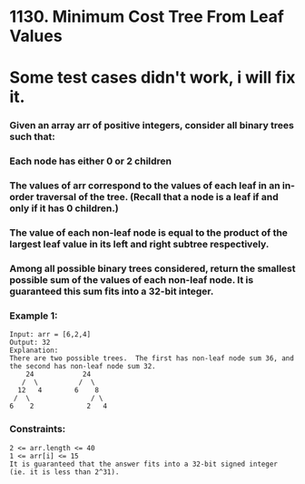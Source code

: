 # 1130. Minimum Cost Tree From Leaf Values

# Some test cases didn't work, i will fix it. 

### Given an array arr of positive integers, consider all binary trees such that:

### Each node has either 0 or 2 children

### The values of arr correspond to the values of each leaf in an in-order traversal of the tree.  (Recall that a node is a leaf if and only if it has 0 children.)

### The value of each non-leaf node is equal to the product of the largest leaf value in its left and right subtree respectively.

### Among all possible binary trees considered, return the smallest possible sum of the values of each non-leaf node.  It is guaranteed this sum fits into a 32-bit integer.

### Example 1:
```
Input: arr = [6,2,4]
Output: 32
Explanation:
There are two possible trees.  The first has non-leaf node sum 36, and the second has non-leaf node sum 32.
    24            24
   /  \          /  \
  12   4        6    8
 /  \               / \
6    2             2   4
```

### Constraints:
```
2 <= arr.length <= 40
1 <= arr[i] <= 15
It is guaranteed that the answer fits into a 32-bit signed integer (ie. it is less than 2^31).
``` 